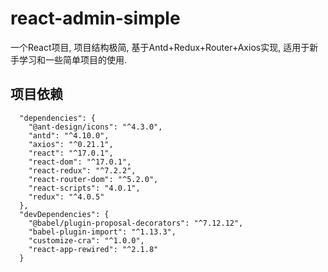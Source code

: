 # react-admin-simple

一个React项目, 项目结构极简, 基于Antd+Redux+Router+Axios实现, 适用于新手学习和一些简单项目的使用.

## 项目依赖
```
  "dependencies": {
    "@ant-design/icons": "^4.3.0",
    "antd": "^4.10.0",
    "axios": "^0.21.1",
    "react": "^17.0.1",
    "react-dom": "^17.0.1",
    "react-redux": "^7.2.2",
    "react-router-dom": "^5.2.0",
    "react-scripts": "4.0.1",
    "redux": "^4.0.5"
  },
  "devDependencies": {
    "@babel/plugin-proposal-decorators": "^7.12.12",
    "babel-plugin-import": "^1.13.3",
    "customize-cra": "^1.0.0",
    "react-app-rewired": "^2.1.8"
  }
```